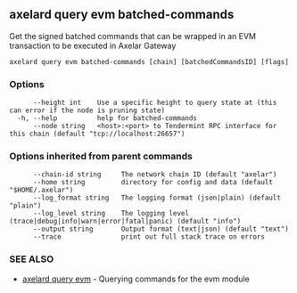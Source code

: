 ## axelard query evm batched-commands

Get the signed batched commands that can be wrapped in an EVM transaction to be executed in Axelar Gateway

```
axelard query evm batched-commands [chain] [batchedCommandsID] [flags]
```

### Options

```
      --height int    Use a specific height to query state at (this can error if the node is pruning state)
  -h, --help          help for batched-commands
      --node string   <host>:<port> to Tendermint RPC interface for this chain (default "tcp://localhost:26657")
```

### Options inherited from parent commands

```
      --chain-id string     The network chain ID (default "axelar")
      --home string         directory for config and data (default "$HOME/.axelar")
      --log_format string   The logging format (json|plain) (default "plain")
      --log_level string    The logging level (trace|debug|info|warn|error|fatal|panic) (default "info")
      --output string       Output format (text|json) (default "text")
      --trace               print out full stack trace on errors
```

### SEE ALSO

* [axelard query evm](axelard_query_evm.md)	 - Querying commands for the evm module

